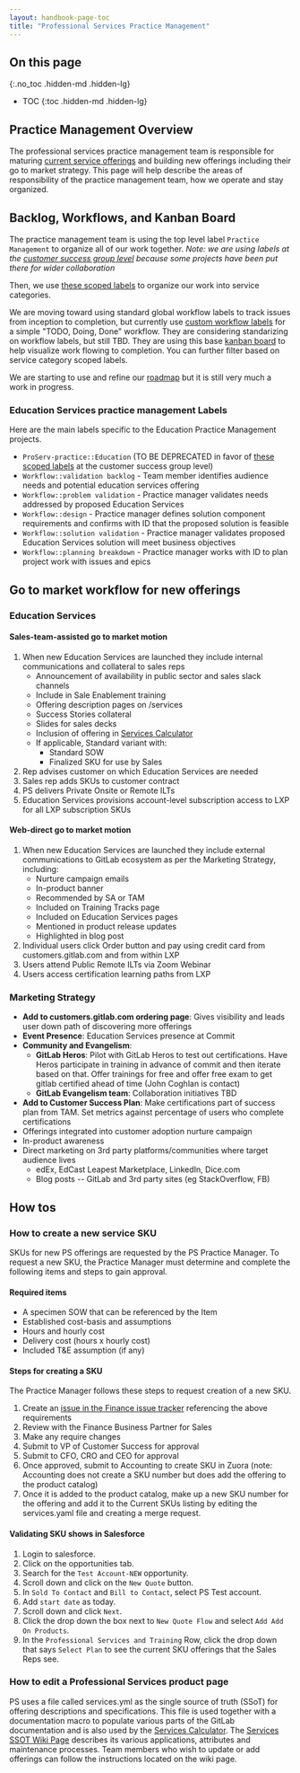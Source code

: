 ```yaml
---
layout: handbook-page-toc
title: "Professional Services Practice Management"
---
```


## On this page
{:.no_toc .hidden-md .hidden-lg}

- TOC
{:toc .hidden-md .hidden-lg}

## Practice Management Overview

The professional services practice management team is responsible for maturing [current service offerings](https://about.gitlab.com/services/) and building new offerings including their go to market strategy. This page will help describe the areas of responsibility of the practice management team, how we operate and stay organized.

## Backlog, Workflows, and Kanban Board

The practice management team is using the top level label `Practice Management` to organize all of our work together. *Note: we are using labels at the [customer success group level](https://gitlab.com/gitlab-com/customer-success) because some projects have been put there for wider collaboration*  

Then, we use [these scoped labels](https://gitlab.com/groups/gitlab-com/customer-success/-/labels?utf8=%E2%9C%93&subscribed=&search=PS-Practice) to organize our work into service categories.

We are moving toward using standard global workflow labels to track issues from inception to completion, but currently use [custom workflow labels](https://gitlab.com/groups/gitlab-com/customer-success/-/labels?utf8=%E2%9C%93&subscribed=&search=ps%3A%3A) for a simple "TODO, Doing, Done" workflow. They are considering standarizing on workflow labels, but still TBD. They are using this base [kanban board](https://gitlab.com/groups/gitlab-com/customer-success/-/boards/1736936?&label_name[]=Practice%20Management) to help visualize work flowing to completion. You can further filter based on service category scoped labels.

We are starting to use and refine our [roadmap](https://gitlab.com/groups/gitlab-com/customer-success/-/roadmap?scope=all&utf8=%E2%9C%93&state=opened&label_name[]=Practice%20Management) but it is still very much a work in progress. 

### Education Services practice management Labels

Here are the main labels specific to the Education Practice Management projects.

* `ProServ-practice::Education` (TO BE DEPRECATED in favor of [these scoped labels](https://gitlab.com/groups/gitlab-com/customer-success/-/labels?utf8=%E2%9C%93&subscribed=&search=PS-Practice) at the customer success group level)
* `Workflow::validation backlog` - Team member identifies audience needs and potential education services offering
* `Workflow::problem validation` - Practice manager validates needs addressed by proposed Education Services
* `Workflow::design` - Practice manager defines solution component requirements and confirms with ID that the proposed solution is feasible 
* `Workflow::solution validation` - Practice manager validates proposed Education Services solution will meet business objectives
* `Workflow::planning breakdown` - Practice manager works with ID to plan project work with issues and epics

## Go to market workflow for new offerings

### Education Services

#### Sales-team-assisted go to market motion

1. When new Education Services are launched they include internal communications and collateral to sales reps
    * Announcement of availability in public sector and sales slack channels
    * Include in Sale Enablement training
    * Offering description pages on /services
    * Success Stories collateral
    * Slides for sales decks
    * Inclusion of offering in [Services Calculator](https://services-calculator.gitlab.io/)
    * If applicable, Standard variant with:
        * Standard SOW
        * Finalized SKU for use by Sales
1. Rep advises customer on which Education Services are needed
1. Sales rep adds SKUs to customer contract
1. PS delivers Private Onsite or Remote ILTs
1. Education Services provisions account-level subscription access to LXP for all LXP subscription SKUs

#### Web-direct go to market motion 

1. When new Education Services are launched they include external communications to GitLab ecosystem as per the Marketing Strategy, including:
    * Nurture campaign emails
    * In-product banner
    * Recommended by SA or TAM
    * Included on Training Tracks page
    * Included on Education Services pages
    * Mentioned in product release updates
    * Highlighted in blog post
1. Individual users click Order button and pay using credit card from customers.gitlab.com and from within LXP
1. Users attend Public Remote ILTs via Zoom Webinar
1. Users access certification learning paths from LXP

### Marketing Strategy

* **Add to customers.gitlab.com ordering page**: Gives visibility and leads user down path of discovering more offerings
* **Event Presence**: Education Services presence at Commit
* **Community and Evangelism**: 
    * **GitLab Heros**: Pilot with GitLab Heros to test out certifications. Have Heros participate in training in advance of commit and then iterate based on that. Offer trainings for free and offer free exam to get gitlab certified ahead of time (John Coghlan is contact)
    * **GitLab Evangelism team**: Collaboration initiatives TBD
* **Add to Customer Success Plan**: Make certifications part of success plan from TAM. Set metrics against percentage of users who complete certifications
* Offerings integrated into customer adoption nurture campaign
* In-product awareness 
* Direct marketing on 3rd party platforms/communities where target audience lives
    * edEx, EdCast Leapest Marketplace, LinkedIn, Dice.com
    * Blog posts -- GitLab and 3rd party sites (eg StackOverflow, FB)

## How tos

### How to create a new service SKU

SKUs for new PS offerings are requested by the PS Practice Manager. To request a new SKU, the Practice Manager must determine and complete the following items and steps to gain approval.

#### Required items

* A specimen SOW that can be referenced by the Item
* Established cost-basis and assumptions
* Hours and hourly cost
* Delivery cost (hours x hourly cost)
* Included T&E assumption (if any)

#### Steps for creating a SKU

The Practice Manager follows these steps to request creation of a new SKU.

1. Create an [issue in the Finance issue tracker](https://gitlab.com/gitlab-com/finance/issues/new?issuable_template=New_PS_SKU) referencing the above requirements
1. Review with the Finance Business Partner for Sales
1. Make any require changes
1. Submit to VP of Customer Success for approval
1. Submit to CFO, CRO and CEO for approval
1. Once approved, submit to Accounting to create SKU in Zuora (note: Accounting does not create a SKU number but does add the offering to the product catalog)
1. Once it is added to the product catalog, make up a new SKU number for the offering and add it to the Current SKUs listing by editing the services.yaml file and creating a merge request.

#### Validating SKU shows in Salesforce
1. Login to salesforce.
1. Click on the opportunities tab.
1. Search for the `Test Account-NEW` opportunity.
1. Scroll down and click on the `New Quote` button.
1. In `Sold To Contact` and `Bill to Contact`, select PS Test account. 
1. Add `start date` as today. 
1. Scroll down and click `Next`.
1. Click the drop down the box next to `New Quote Flow` and select `Add Add On Products`.
1. In the `Professional Services and Training` Row, click the drop down that says `Select Plan` to see the current SKU offerings that the Sales Reps see.  


### How to edit a Professional Services product page

PS uses a file called services.yml as the single source of truth (SSoT) for offering descriptions and specifications. This file is used together with a documentation macro to populate various parts of the GitLab documentation and is also used by the [Services Calculator](https://services-calculator.gitlab.io/). The [Services SSOT Wiki Page](https://gitlab.com/gitlab-com/customer-success/professional-services-group/ps-process/-/wikis/Services-Single-Source-of-Truth) describes its various applications, attributes and maintenance processes. Team members who wish to update or add offerings can follow the instructions located on the wiki page. 
